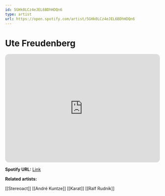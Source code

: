 ```yaml
---
id: 5GHk0LCz4eJEL6BDhHDQn6
type: artist
url: https://open.spotify.com/artist/5GHk0LCz4eJEL6BDhHDQn6
---
```

# Ute Freudenberg

<iframe style="border-radius:12px" src="https://open.spotify.com/embed/artist/5GHk0LCz4eJEL6BDhHDQn6" width="100%" height="352" frameBorder="0" allowfullscreen="" allow="autoplay; clipboard-write; encrypted-media; fullscreen; picture-in-picture" loading="lazy"></iframe>

**Spotify URL:** [Link](https://open.spotify.com/artist/5GHk0LCz4eJEL6BDhHDQn6)

**Related artists:**

[[Stereoact]]
[[André Kuntze]]
[[Karat]]
[[Ralf Rudnik]]
